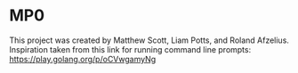 # MP0
This project was created by Matthew Scott, Liam Potts, and Roland Afzelius.
Inspiration taken from this link for running command line prompts: https://play.golang.org/p/oCVwgamyNg